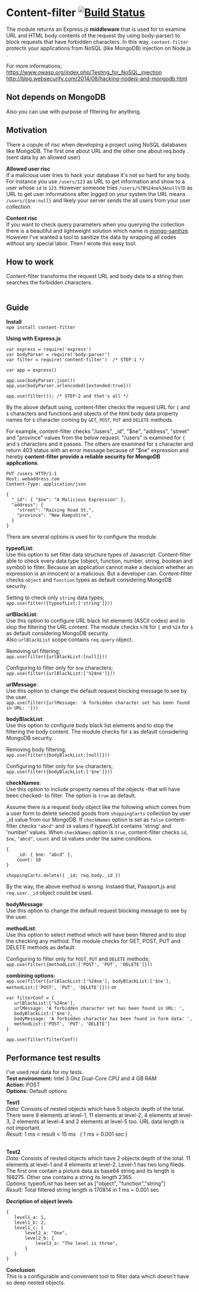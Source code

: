 # Content-filter <span>[![Build Status](https://travis-ci.org/efkan/content-filter.svg?branch=master)](https://travis-ci.org/efkan/content-filter)</span>
The module returns an Express.js **middleware** that is used for to examine URL and HTML body contents of the request (by using body-parser) to block requests that have forbidden characters. In this way, `content-filter` protects your applications from NoSQL (like MongoDB) injection on Node.js . 

For more informations;<br>
https://www.owasp.org/index.php/Testing_for_NoSQL_injection<br>
http://blog.websecurify.com/2014/08/hacking-nodejs-and-mongodb.html

Not depends on MongoDB
----------------------
Also you can use with purpose of filtering for anything.

Motivation
-----------
There a copule of risc when developing a project using NoSQL databases like MongoDB. The first one about URL and the other one about req.body .(sent data by an allowed user)

<b>Allowed user risc</b><br>
If a malicious user tries to hack your database it's not so hard for any body. For instance you use `/users/123` as URL to get information and show to a user whose `id` is `123`. However someone tries `/users/%7B%24ne%3Anull%7D` as URL to get user informations after logged on your system the URL means `/users/{$ne:null}` and likely your server sends the all users from your user collection.

<b>Content risc</b><br>
If you want to check query parameters when you querying the collection there is a beautiful and lightweight solution which name is [mongo-sanitize][1]. However I've wanted a tool to sanitize the data by wrapping all codes without any special labor. Then I wrote this easy tool.

How to work
-------------
Content-filter transforms the request URL and body data to a string then searches the forbidden characters.<br><br>


Guide
---------
<b>Install</b><br>
`npm install content-filter`

<b>Using with Express.js</b>
```
var express = require('express')
var bodyParser = require('body-parser')
var filter = require('content-filter')  /* STEP-1 */

var app = express()

app.use(bodyParser.json()) 
app.use(bodyParser.urlencoded({extended:true}))

app.use(filter()); /* STEP-2 and that's all */
```
By the above default using, content-filter checks the request URL for `{` and `$` characters and functions and objects of the html body data property names for `$` character coming by `GET`, `POST`, `PUT` and `DELETE` methods. 

For example, content-filter checks "/users", _id", "$ne", "address", "street" and "province" values from the below request. "/users" is examined for `{` and `$` characters and it passes. The others are examined for `$` character and return 403 status with an error message because of "$ne" expression and hereby **content-filter provide a reliable security for MongoDB applications**.

```
PUT /users HTTP/1.1
Host: webaddress.com
Content-Type: application/json

{
  "_id": { "$ne": "A Malicious Expression" },
  "address": {
	"street": "Raising Road St.",
	"province": "New Hampshire",
  }
}	
```

There are several options is used for to configure the module.

**typeofList**:<br> 
Use this option to set filter data structure types of Javascript. Content-filter able to check every data type (object, function, number, string, boolean and symbol) to filter. Because an application cannot make a decision whether an expression is an innocent or a malicious. But a developer can. Content-filter checks `object` and `function` types as default considering MongoDB security. 

 Setting to check only `string` data types;<br>
 `app.use(filter({typeofList:['string']}))` <br>

**urlBlackList**:<br> 
Use this option to configure URL black list elements (ASCII codes) and to stop the filtering the URL content. The module checks `%7B` for `{` and `%24` for `$` as default considering MongoDB security.<br>
Also `urlBlackList` scope contains `req.query` object.<br>

 Removing url filtering;<br>
 `app.use(filter({urlBlackList:[null]}))` <br>
 
 Configuring to filter only for `$ne` characters;<br>
 `app.use(filter({urlBlackList:['%24ne']}))` <br>

**urlMessage**:<br>
Use this option to change the default request blocking message to see by the user. <br>
 `app.use(filter({urlMessage: 'A forbidden character set has been found in URL: '}))` <br>

**bodyBlackList**:<br>
Use this option to configure body black list elements and to stop the filtering the body content. The module checks for `$` as default considering MongoDB security.<br>

 Removing body filtering;<br>
 `app.use(filter({bodyBlackList:[null]}))` <br>
 
 Configuring to filter only for `$ne` characters;<br>
 `app.use(filter({bodyBlackList:['$ne']}))` <br>

**checkNames**:<br>
Use this option to include property names of the objects -that will have been checked- to filter. The option is `true` as default.

Assume there is a request body object like the following which comes from a user form to delete selected goods from `shoppingCarts` collection by user _id value from our MongoDB. If `checkNames` option is set as `false` content-filter checks `"abcd"` and `10` values if *typeofList* contains 'string' and 'number' values. When `checkNames` option is `true`, content-filter checks `id`, `$ne`, `"abcd"`, `count` and `10` values under the same conditions.

```
{ 
	_id: { $ne: "abcd" },
	count: 10
}
```
```
shoppingCarts.delete({ _id: req.body._id })
```

By the way, the above method is wrong. Instaed that, Passport.js and `req.user._id` object could be used.<br> 


**bodyMessage**:<br>
Use this option to change the default request blocking message to see by the user.<br> 

**methodList**:<br>
Use this option to select method which will have been filtered and to stop the checking any method. The module checks for GET, POST, PUT and DELETE methods as default.  <br>

 Configuring to filter only for `POST`, `PUT` and `DELETE` methods;<br>
 `app.use(filter({methodList:['POST', 'PUT', 'DELETE']}))` <br>

**combining options:**<br>
 ```app.use(filter({urlBlackList:['%24ne'], bodyBlackList:['$ne'], methodList:['POST', 'PUT', 'DELETE']}))```
 or 
 ```
 var filterConf = {
 	urlBlackList:['%24ne'], 
 	urlMessage: 'A forbidden character set has been found in URL: ',
 	bodyBlackList:['$ne'], 
 	bodyMessage: 'A forbidden character has been found in form data: ',
 	methodList:['POST', 'PUT', 'DELETE']
 }

 app.use(filter(filterConf))
 ```

Performance test results
--------------------------

 I've used real data for my tests. <br>
 **Test environment:** Intel 3 Ghz Dual-Core CPU and 4 GB RAM<br>
 **Action:** POST <br>
 **Options:** Default options <br>

 **Test1** <br>
 *Data:* Consists of nested objects which have 5 objects depth of the total. There were 9 elements at level-1, 11 elements at level-2, 4 elements at level-3, 2 elements at level-4 and 2 elements at level-5 too. URL data length is not important. <br> 
 *Result:* 1 ms < result < 15 ms  &nbsp;  ( 1 ms = 0.001 sec )<br><br>

 **Test2** <br>
 *Data:* Consists of nested objects which have 2 objects depth of the total. 11 elements at level-1 and 4 elements at level-2. Level-1 has two long fileds. The first one contain a picture data as base64 string and its length is 168275. Other one contains a string its length 2365.<br>
 *Options:* typeofList has been set as ["object", "function","string"]<br>
 *Result:* Total filtered string length is 170814 in 1 ms = 0.001 sec<br>

 **Decription of object levels**
 ```
{
	level1_a: 1,
	level1_b: 2,
	level1_c: {
		level2_a: "One",
		level2_b: {
			level3_a: "The level is three",
		}
	}	
}
 ```

 **Conclusion** <br>
 This is a configurable and convenient tool to filter data which doesn't have so deep nested objects.


[1]:https://github.com/vkarpov15/mongo-sanitize
